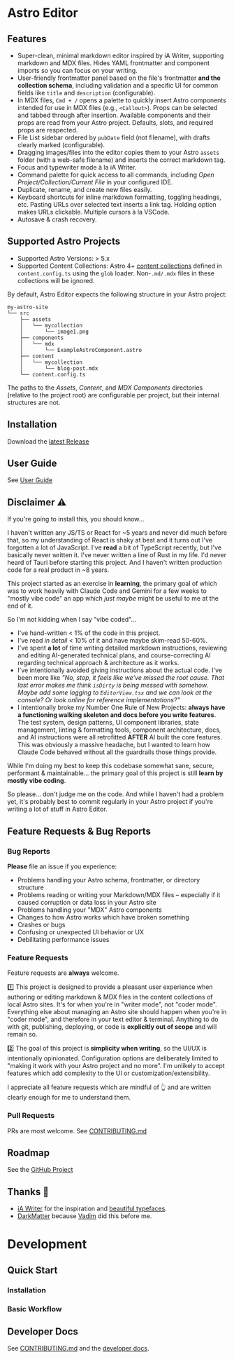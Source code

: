 # Astro Editor

## Features

- Super-clean, minimal markdown editor inspired by iA Writer, supporting markdown and MDX files. Hides YAML frontmatter and component imports so you can focus on your writing.
- User-friendly frontmatter panel based on the file's frontmatter **and the collection schema**, including validation and a specific UI for common fields like `title` and `description` (configurable).
- In MDX files, `Cmd + /` opens a palette to quickly insert Astro components intended for use in MDX files (e.g., `<Callout>`). Props can be selected and tabbed through after insertion. Available components and their props are read from your Astro project. Defaults, slots, and required props are respected.
- File List sidebar ordered by `pubDate` field (not filename), with drafts clearly marked (configurable).
- Dragging images/files into the editor copies them to your Astro `assets` folder (with a web-safe filename) and inserts the correct markdown tag.
- Focus and typewriter mode à la iA Writer.
- Command palette for quick access to all commands, including _Open Project/Collection/Current File_ in your configured IDE.
- Duplicate, rename, and create new files easily.
- Keyboard shortcuts for inline markdown formatting, toggling headings, etc. Pasting URLs over selected text inserts a link tag. Holding option makes URLs clickable. Multiple cursors à la VSCode.
- Autosave & crash recovery.

## Supported Astro Projects

- Supported Astro Versions: > 5.x
- Supported Content Collections: Astro 4+ [content collections](https://docs.astro.build/en/guides/content-collections/) defined in `content.config.ts` using the `glob` loader. Non-`.md/.mdx` files in these collections will be ignored.

By default, Astro Editor expects the following structure in your Astro project:

```
my-astro-site
└── src
    ├── assets
    │   └── mycollection
    │       └── image1.png
    ├── components
    │   └── mdx
    │       └── ExampleAstroComponent.astro
    ├── content
    │   └── mycollection
    │       └── blog-post.mdx
    └── content.config.ts
```

The paths to the _Assets_, _Content_, and _MDX Components_ directories (relative to the project root) are configurable per project, but their internal structures are not.

## Installation

Download the [latest Release](https://github.com/dannysmith/blog-editor/releases)

## User Guide

See [User Guide](docs/user-guide.md)

## Disclaimer ⚠️

If you're going to install this, you should know...

I haven't written any JS/TS or React for ~5 years and never did much before that, so my understanding of React is shaky at best and it turns out I've forgotten a lot of JavaScript. I've **read** a bit of TypeScript recently, but I've basically never written it. I've never written a line of Rust in my life. I'd never heard of Tauri before starting this project. And I haven't written production code for a real product in ~8 years.

This project started as an exercise in **learning**, the primary goal of which was to work heavily with Claude Code and Gemini for a few weeks to "mostly vibe code" an app which _just maybe_ might be useful to me at the end of it.

So I'm not kidding when I say "vibe coded"...

- I've hand-written < 1% of the code in this project.
- I've read _in detail_ < 10% of it and have maybe skim-read 50-60%.
- I've spent **a lot** of time writing detailed markdown instructions, reviewing and editing AI-generated technical plans, and course-correcting AI regarding technical approach & architecture as it works.
- I've intentionally avoided giving instructions about the actual code. I've been more like _"No, stop, it feels like we've missed the root cause. That last error makes me think `isDirty` is being messed with somehow. Maybe add some logging to `EditorView.tsx` and we can look at the console? Or look online for reference implementations?"_
- I intentionally broke my Number One Rule of New Projects: **always have a functioning walking skeleton and docs before you write features**. The test system, design patterns, UI component libraries, state management, linting & formatting tools, component architecture, docs, and AI instructions were all retrofitted **AFTER** AI built the core features. This was obviously a massive headache, but I wanted to learn how Claude Code behaved without all the guardrails those things provide.

While I'm doing my best to keep this codebase somewhat sane, secure, performant & maintainable... the primary goal of this project is still **learn by mostly vibe coding**.

So please... don't judge me on the code. And while I haven't had a problem yet, it's probably best to commit regularly in your Astro project if you're writing a lot of stuff in Astro Editor.

## Feature Requests & Bug Reports

### Bug Reports

**Please** file an issue if you experience:

- Problems handling your Astro schema, frontmatter, or directory structure
- Problems reading or writing your Markdown/MDX files – especially if it caused corruption or data loss in your Astro site
- Problems handling your "MDX" Astro components
- Changes to how Astro works which have broken something
- Crashes or bugs
- Confusing or unexpected UI behavior or UX
- Debilitating performance issues

### Feature Requests

Feature requests are **always** welcome.

1️⃣ This project is designed to provide a pleasant user experience when authoring or editing markdown & MDX files in the content collections of local Astro sites. It's for when you're in "writer mode", not "coder mode". Everything else about managing an Astro site should happen when you're in "coder mode", and therefore in your text editor & terminal. Anything to do with git, publishing, deploying, or code is **explicitly out of scope** and will remain so.

2️⃣ The goal of this project is **simplicity when writing**, so the UI/UX is intentionally opinionated. Configuration options are deliberately limited to "making it work with your Astro project and no more". I'm unlikely to accept features which add complexity to the UI or customization/extensibility.

I appreciate all feature requests which are mindful of 👆 and are written clearly enough for me to understand them.

### Pull Requests

PRs are most welcome. See [CONTRIBUTING.md](docs/CONTRIBUTING.md)

## Roadmap

See the [GitHub Project]()

## Thanks 🙏

- [iA Writer](https://ia.net/writer) for the inspiration and [beautiful typefaces](https://github.com/iaolo/iA-Fonts).
- [DarkMatter](https://getdarkmatter.dev/) because [Vadim](https://vadimdemedes.com/) did this before me.

# Development

## Quick Start

### Installation

### Basic Workflow

## Developer Docs

See [CONTRIBUTING.md](docs/CONTRIBUTING.md) and the [developer docs](docs/developer/).
